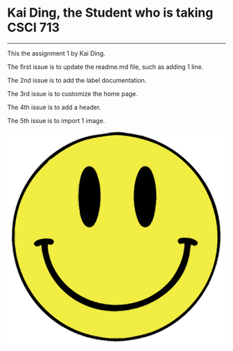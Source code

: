 # Kai Ding, the Student who is taking CSCI 713
********
<p> This the assignment 1 by Kai Ding. </p>
<p> The first issue is to update the readme.md file, such as adding 1 line.</p>
<p> The 2nd issue is to add the label documentation. </p>
<p> The 3rd issue is to customize the home page.</p>
<p> The 4th issue is to add a header.</p>
<p> The 5th issue is to import 1 image. </p>

![Smell](https://github.com/ray35941/kd.github.io/blob/aa6d3e1083ea15ad9901f484dcd4777da152347b/smiley.jpg)
